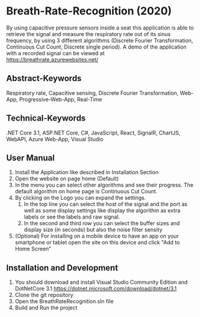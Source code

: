 # Breath-Rate-Recognition (2020)
By using capacitive pressure sensors inside a seat this application is able to retrieve the signal and measure the respiratory rate out of its sinus frequency, by using 3 different algorithms (Discrete Fourier Transformation, Continuous Cut Count, Discrete single period).
A demo of the application with a recorded signal can be viewed at https://breathrate.azurewebsites.net/

## Abstract-Keywords
Respiratory rate, Capacitive sensing, Discrete Fourier Transformation, Web-App, Progressive-Web-App, Real-Time

## Technical-Keywords
.NET Core 3.1, ASP.NET Core, C#, JavaScript, React, SignalR, ChartJS, WebAPI, Azure Web-App, Visual Studio

## User Manual
1. Install the Application like described in Installation Section
2. Open the website on page home (Default)
3. In the menu you can select other algorithms and see their progress. The default algorithm on home page is Continuous Cut Count.
4. By clicking on the Logo you can expand the settings.
	1. In the top line you can select the host of the signal and the port as well as some display settings like display the algorithm as extra labels or see the labels and raw signal.
	2. In the second and third row you can select the buffer sizes and display size (in seconds) but also the noise filter sensity
5. (Optional) For installing on a mobile device to have an app on your smartphone or tablet open the site on this device and click "Add to Home Screen"

## Installation and Development
1. You should download and install Visual Studio Community Edition and DotNetCore 3.1 https://dotnet.microsoft.com/download/dotnet/3.1
2. Clone the git repository
3. Open the BreathRateRecognition.sln file
4. Build and Run the project
